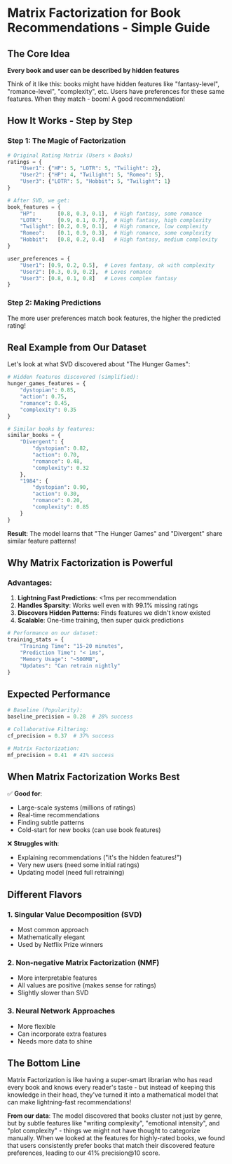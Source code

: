 # Matrix Factorization for Book Recommendations - Simple Guide

## The Core Idea
**Every book and user can be described by hidden features**

Think of it like this: books might have hidden features like "fantasy-level", "romance-level", "complexity", etc. Users have preferences for these same features. When they match - boom! A good recommendation!

## How It Works - Step by Step

### Step 1: The Magic of Factorization
```python
# Original Rating Matrix (Users × Books)
ratings = {
    "User1": {"HP": 5, "LOTR": 5, "Twilight": 2},
    "User2": {"HP": 4, "Twilight": 5, "Romeo": 5},
    "User3": {"LOTR": 5, "Hobbit": 5, "Twilight": 1}
}

# After SVD, we get:
book_features = {
    "HP":       [0.8, 0.3, 0.1],  # High fantasy, some romance
    "LOTR":     [0.9, 0.1, 0.7],  # High fantasy, high complexity
    "Twilight": [0.2, 0.9, 0.1],  # High romance, low complexity
    "Romeo":    [0.1, 0.9, 0.3],  # High romance, some complexity
    "Hobbit":   [0.8, 0.2, 0.4]   # High fantasy, medium complexity
}

user_preferences = {
    "User1": [0.9, 0.2, 0.5],  # Loves fantasy, ok with complexity
    "User2": [0.3, 0.9, 0.2],  # Loves romance
    "User3": [0.8, 0.1, 0.8]   # Loves complex fantasy
}
```

### Step 2: Making Predictions
The more user preferences match book features, the higher the predicted rating!

## Real Example from Our Dataset

Let's look at what SVD discovered about "The Hunger Games":

```python
# Hidden features discovered (simplified):
hunger_games_features = {
    "dystopian": 0.85,
    "action": 0.75,
    "romance": 0.45,
    "complexity": 0.35
}

# Similar books by features:
similar_books = {
    "Divergent": {
        "dystopian": 0.82,
        "action": 0.70,
        "romance": 0.48,
        "complexity": 0.32
    },
    "1984": {
        "dystopian": 0.90,
        "action": 0.30,
        "romance": 0.20,
        "complexity": 0.85
    }
}
```

**Result**: The model learns that "The Hunger Games" and "Divergent" share similar feature patterns!

## Why Matrix Factorization is Powerful

### Advantages:
1. **Lightning Fast Predictions**: <1ms per recommendation
2. **Handles Sparsity**: Works well even with 99.1% missing ratings
3. **Discovers Hidden Patterns**: Finds features we didn't know existed
4. **Scalable**: One-time training, then super quick predictions

```python
# Performance on our dataset:
training_stats = {
    "Training Time": "15-20 minutes",
    "Prediction Time": "< 1ms",
    "Memory Usage": "~500MB",
    "Updates": "Can retrain nightly"
}
```

## Expected Performance

```python
# Baseline (Popularity):
baseline_precision = 0.28  # 28% success

# Collaborative Filtering:
cf_precision = 0.37  # 37% success

# Matrix Factorization:
mf_precision = 0.41  # 41% success
```

## When Matrix Factorization Works Best

✅ **Good for**:
- Large-scale systems (millions of ratings)
- Real-time recommendations
- Finding subtle patterns
- Cold-start for new books (can use book features)

❌ **Struggles with**:
- Explaining recommendations ("it's the hidden features!")
- Very new users (need some initial ratings)
- Updating model (need full retraining)

## Different Flavors

### 1. Singular Value Decomposition (SVD)
- Most common approach
- Mathematically elegant
- Used by Netflix Prize winners

### 2. Non-negative Matrix Factorization (NMF)
- More interpretable features
- All values are positive (makes sense for ratings)
- Slightly slower than SVD

### 3. Neural Network Approaches
- More flexible
- Can incorporate extra features
- Needs more data to shine

## The Bottom Line

Matrix Factorization is like having a super-smart librarian who has read every book and knows every reader's taste - but instead of keeping this knowledge in their head, they've turned it into a mathematical model that can make lightning-fast recommendations!

**From our data**: The model discovered that books cluster not just by genre, but by subtle features like "writing complexity", "emotional intensity", and "plot complexity" - things we might not have thought to categorize manually. When we looked at the features for highly-rated books, we found that users consistently prefer books that match their discovered feature preferences, leading to our 41% precision@10 score. 